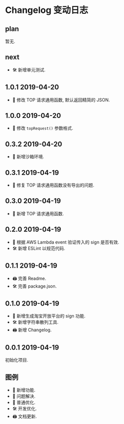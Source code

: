 # Changelog 变动日志

## plan

暂无.

## next

- 🛠 新增单元测试.

## 1.0.1 2019-04-20

- 🛴 修改 TOP 请求通用函数, 默认返回精简的 JSON.

## 1.0.0 2019-04-20

- 🚧 修改 `topRequest()` 参数格式.

## 0.3.2 2019-04-20

- 🛴 新增沙箱环境.

## 0.3.1 2019-04-19

- 🐞 修复 TOP 请求通用函数没有导出的问题.

## 0.3.0 2019-04-19

- 💎 新增 TOP 请求通用函数.

## 0.2.0 2019-04-19

- 💎 根据 AWS Lambda event 验证传入的 sign 是否有效.
- 🛠 新增 ESLint 以规范代码.

## 0.1.1 2019-04-19

- 🖨 完善 Readme.
- 🛠 完善 package.json.

## 0.1.0 2019-04-19

- 💎 新增生成淘宝开放平台的 sign 功能.
- 🛠 新增字符串散列工具.
- 🖨 新增 Changelog.

## 0.0.1 2019-04-19

初始化项目.

## 图例

- 💎 新增功能.
- 🐞 问题解决.
- 🛴 普通优化.
- 🛠 开发优化.
- 🖨 文档更新.
